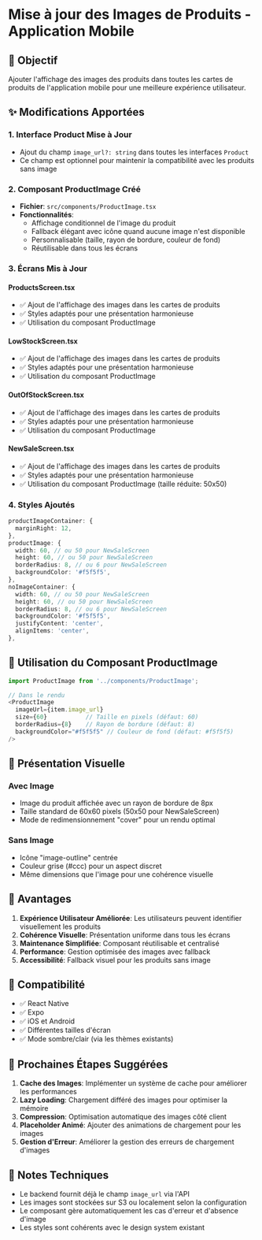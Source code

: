 # Mise à jour des Images de Produits - Application Mobile

## 🎯 Objectif
Ajouter l'affichage des images des produits dans toutes les cartes de produits de l'application mobile pour une meilleure expérience utilisateur.

## ✨ Modifications Apportées

### 1. Interface Product Mise à Jour
- Ajout du champ `image_url?: string` dans toutes les interfaces `Product`
- Ce champ est optionnel pour maintenir la compatibilité avec les produits sans image

### 2. Composant ProductImage Créé
- **Fichier**: `src/components/ProductImage.tsx`
- **Fonctionnalités**:
  - Affichage conditionnel de l'image du produit
  - Fallback élégant avec icône quand aucune image n'est disponible
  - Personnalisable (taille, rayon de bordure, couleur de fond)
  - Réutilisable dans tous les écrans

### 3. Écrans Mis à Jour

#### ProductsScreen.tsx
- ✅ Ajout de l'affichage des images dans les cartes de produits
- ✅ Styles adaptés pour une présentation harmonieuse
- ✅ Utilisation du composant ProductImage

#### LowStockScreen.tsx
- ✅ Ajout de l'affichage des images dans les cartes de produits
- ✅ Styles adaptés pour une présentation harmonieuse
- ✅ Utilisation du composant ProductImage

#### OutOfStockScreen.tsx
- ✅ Ajout de l'affichage des images dans les cartes de produits
- ✅ Styles adaptés pour une présentation harmonieuse
- ✅ Utilisation du composant ProductImage

#### NewSaleScreen.tsx
- ✅ Ajout de l'affichage des images dans les cartes de produits
- ✅ Styles adaptés pour une présentation harmonieuse
- ✅ Utilisation du composant ProductImage (taille réduite: 50x50)

### 4. Styles Ajoutés
```typescript
productImageContainer: {
  marginRight: 12,
},
productImage: {
  width: 60, // ou 50 pour NewSaleScreen
  height: 60, // ou 50 pour NewSaleScreen
  borderRadius: 8, // ou 6 pour NewSaleScreen
  backgroundColor: '#f5f5f5',
},
noImageContainer: {
  width: 60, // ou 50 pour NewSaleScreen
  height: 60, // ou 50 pour NewSaleScreen
  borderRadius: 8, // ou 6 pour NewSaleScreen
  backgroundColor: '#f5f5f5',
  justifyContent: 'center',
  alignItems: 'center',
},
```

## 🔧 Utilisation du Composant ProductImage

```typescript
import ProductImage from '../components/ProductImage';

// Dans le rendu
<ProductImage 
  imageUrl={item.image_url}
  size={60}           // Taille en pixels (défaut: 60)
  borderRadius={8}    // Rayon de bordure (défaut: 8)
  backgroundColor="#f5f5f5" // Couleur de fond (défaut: #f5f5f5)
/>
```

## 🎨 Présentation Visuelle

### Avec Image
- Image du produit affichée avec un rayon de bordure de 8px
- Taille standard de 60x60 pixels (50x50 pour NewSaleScreen)
- Mode de redimensionnement "cover" pour un rendu optimal

### Sans Image
- Icône "image-outline" centrée
- Couleur grise (#ccc) pour un aspect discret
- Même dimensions que l'image pour une cohérence visuelle

## 🚀 Avantages

1. **Expérience Utilisateur Améliorée**: Les utilisateurs peuvent identifier visuellement les produits
2. **Cohérence Visuelle**: Présentation uniforme dans tous les écrans
3. **Maintenance Simplifiée**: Composant réutilisable et centralisé
4. **Performance**: Gestion optimisée des images avec fallback
5. **Accessibilité**: Fallback visuel pour les produits sans image

## 📱 Compatibilité

- ✅ React Native
- ✅ Expo
- ✅ iOS et Android
- ✅ Différentes tailles d'écran
- ✅ Mode sombre/clair (via les thèmes existants)

## 🔄 Prochaines Étapes Suggérées

1. **Cache des Images**: Implémenter un système de cache pour améliorer les performances
2. **Lazy Loading**: Chargement différé des images pour optimiser la mémoire
3. **Compression**: Optimisation automatique des images côté client
4. **Placeholder Animé**: Ajouter des animations de chargement pour les images
5. **Gestion d'Erreur**: Améliorer la gestion des erreurs de chargement d'images

## 📝 Notes Techniques

- Le backend fournit déjà le champ `image_url` via l'API
- Les images sont stockées sur S3 ou localement selon la configuration
- Le composant gère automatiquement les cas d'erreur et d'absence d'image
- Les styles sont cohérents avec le design system existant
